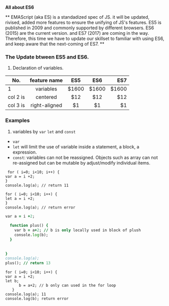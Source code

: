**All about ES6**

** EMAScript (aka ES) is a standadized spec of JS. it will be updated, rivised, added more features to ensure the unifying of JS's features. ES5 is published in 2009 and commonly supported by different browsers. ES6 (2015) are the current version. and ES7 (2017) are coming in the way. Therefore, this time we have to update our skillset to familiar with using ES6, and keep aware that the next-coming of ES7. **

### The Update btween ES5 and ES6.
1. Declaration of variables.

 
 | No.      |    feature name      |   ES5  | ES6  | ES7   | 
 |----------|:--------------------:|:------:|:-----:|-----:|
 | 1 |  variables | $1600 | $1600 | $1600 | $1600 |
 | col 2 is |    centered   |   $12 |  $12  |  $12  |  $12  |
 | col 3 is | right-aligned |    $1 |    $1 |    $1 |    $1 |
  


### Examples
1. variables by `var`  `let` and `const`
 - `var`
 - `let` will limit the use of variable inside a statement, a block, a expression. 
 - `const`: variables can not be reassigned. Objects such as array can not re-assigned but can be mutable by adjust/modify individual items.
 ``` 
  for ( i=0; i<10; i++) {
var a = i +2; 
}
console.log(a); // return 11

for ( i=0; i<10; i++) {
let a = i +2;  
}
console.log(a); // return error 
```
```for ( i=0; i<10; i++) {
var a = i +2; 
  
  function plus() {
    var b = a+2; // b is only locally used in block of plush
    console.log(b);
  }
  
 
}
console.log(a);
plus(); // return 13
```
```
for ( i=0; i<10; i++) {
var a = i +2; 
let b;
      b = a+2; // b only can used in the for loop
   }
console.log(a); 11
console.log(b); return error
```
